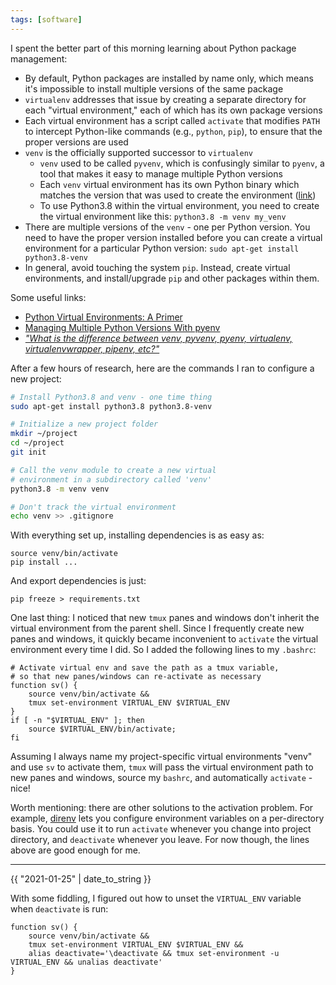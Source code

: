 ```yaml
---
tags: [software]
---
```


I spent the better part of this morning learning about Python package
management:
- By default, Python packages are installed by name only, which means it's
  impossible to install multiple versions of the same package
- `virtualenv` addresses that issue by creating a separate directory for each
  "virtual environment," each of which has its own package versions
- Each virtual environment has a script called `activate` that modifies `PATH`
  to intercept Python-like commands (e.g., `python`, `pip`), to ensure that the
  proper versions are used
- `venv` is the officially supported successor to `virtualenv`
    - `venv` used to be called `pyvenv`, which is confusingly similar to
      `pyenv`, a tool that makes it easy to manage multiple Python versions
    - Each `venv` virtual environment has its own Python binary which matches the
      version that was used to create the environment
      ([link](https://docs.python.org/3/library/venv.html))
    - To use Python3.8 within the virtual environment, you need to create the
      virtual environment like this: `python3.8 -m venv my_venv`
- There are multiple versions of the `venv` - one per Python version. You need to
  have the proper version installed before you can create a virtual environment
  for a particular Python version: `sudo apt-get install python3.8-venv`
- In general, avoid touching the system `pip`. Instead, create
  virtual environments, and install/upgrade `pip` and other packages within
  them.

Some useful links:
- [Python Virtual Environments: A Primer](https://realpython.com/python-virtual-environments-a-primer/)
- [Managing Multiple Python Versions With pyenv](https://realpython.com/intro-to-pyenv/)
- [*"What is the difference between venv, pyvenv, pyenv, virtualenv,
  virtualenvwrapper, pipenv, etc?"*](https://stackoverflow.com/questions/41573587/what-is-the-difference-between-venv-pyvenv-pyenv-virtualenv-virtualenvwrappe)

After a few hours of research, here are the commands I ran to configure a new project:
```bash
# Install Python3.8 and venv - one time thing
sudo apt-get install python3.8 python3.8-venv

# Initialize a new project folder
mkdir ~/project
cd ~/project
git init

# Call the venv module to create a new virtual
# environment in a subdirectory called 'venv'
python3.8 -m venv venv

# Don't track the virtual environment
echo venv >> .gitignore
```

With everything set up, installing dependencies is as easy as:
```
source venv/bin/activate
pip install ...
```

And export dependencies is just:
```
pip freeze > requirements.txt
```

One last thing: I noticed that new `tmux` panes and windows don't inherit the
virtual environment from the parent shell.  Since I frequently create new panes
and windows, it quickly became inconvenient to `activate` the virtual
environment every time I did. So I added the following lines to my `.bashrc`:
```
# Activate virtual env and save the path as a tmux variable,
# so that new panes/windows can re-activate as necessary
function sv() {
    source venv/bin/activate &&
    tmux set-environment VIRTUAL_ENV $VIRTUAL_ENV
}
if [ -n "$VIRTUAL_ENV" ]; then
    source $VIRTUAL_ENV/bin/activate;
fi
```

Assuming I always name my project-specific virtual environments "venv" and use
`sv` to activate them, `tmux` will pass the virtual environment path to new
panes and windows, source my `bashrc`, and automatically `activate` - nice!

Worth mentioning: there are other solutions to the activation problem. For
example, [direnv](https://direnv.net/) lets you configure environment
variables on a per-directory basis. You could use it to run `activate` whenever
you change into project directory, and `deactivate` whenever you leave. For now
though, the lines above are good enough for me.

---

{{ "2021-01-25" | date_to_string }}

With some fiddling, I figured out how to unset the `VIRTUAL_ENV` variable
when `deactivate` is run:

```
function sv() {
    source venv/bin/activate &&
    tmux set-environment VIRTUAL_ENV $VIRTUAL_ENV &&
    alias deactivate='\deactivate && tmux set-environment -u VIRTUAL_ENV && unalias deactivate'
}
```
